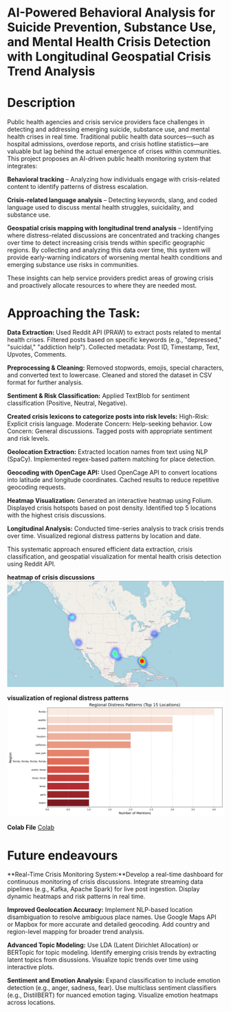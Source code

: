 
# AI-Powered Behavioral Analysis for Suicide Prevention, Substance Use, and Mental Health Crisis Detection with Longitudinal Geospatial Crisis Trend Analysis
# **Description**

Public health agencies and crisis service providers face challenges in detecting and addressing emerging suicide, substance use, and mental health crises in real time. Traditional public health data sources—such as hospital admissions, overdose reports, and crisis hotline statistics—are valuable but lag behind the actual emergence of crises within communities. This project proposes an AI-driven public health monitoring system that integrates:

**Behavioral tracking** – Analyzing how individuals engage with crisis-related content to identify patterns of distress escalation.

**Crisis-related language analysis** – Detecting keywords, slang, and coded language used to discuss mental health struggles, suicidality, and substance use.

**Geospatial crisis mapping with longitudinal trend analysis** – Identifying where distress-related discussions are concentrated and tracking changes over time to detect increasing crisis trends within specific geographic regions. By collecting and analyzing this data over time, this system will provide early-warning indicators of worsening mental health conditions and emerging substance use risks in communities.

These insights can help service providers predict areas of growing crisis and proactively allocate resources to where they are needed most.


# Approaching the Task:
**Data Extraction:**
Used Reddit API (PRAW) to extract posts related to mental health crises.
Filtered posts based on specific keywords (e.g., "depressed," "suicidal," "addiction help").
Collected metadata: Post ID, Timestamp, Text, Upvotes, Comments.

**Preprocessing & Cleaning:**
Removed stopwords, emojis, special characters, and converted text to lowercase.
Cleaned and stored the dataset in CSV format for further analysis.

**Sentiment & Risk Classification:**
Applied TextBlob for sentiment classification (Positive, Neutral, Negative).

**Created crisis lexicons to categorize posts into risk levels:**
High-Risk: Explicit crisis language.
Moderate Concern: Help-seeking behavior.
Low Concern: General discussions.
Tagged posts with appropriate sentiment and risk levels.

**Geolocation Extraction:**
Extracted location names from text using NLP (SpaCy).
Implemented regex-based pattern matching for place detection.

**Geocoding with OpenCage API:**
Used OpenCage API to convert locations into latitude and longitude coordinates.
Cached results to reduce repetitive geocoding requests.

**Heatmap Visualization:**
Generated an interactive heatmap using Folium.
Displayed crisis hotspots based on post density.
Identified top 5 locations with the highest crisis discussions.

**Longitudinal Analysis:**
Conducted time-series analysis to track crisis trends over time.
Visualized regional distress patterns by location and date.

This systematic approach ensured efficient data extraction, crisis classification, and geospatial visualization for mental health crisis detection using Reddit API. 

**heatmap of crisis discussions**
![HeatMap](https://github.com/Shubhamx404/AI-Powered-Behavioral-Analysis/blob/main/Screenshot%202025-03-31%20034005.png)

**visualization of regional distress patterns**
![Distress](https://github.com/Shubhamx404/AI-Powered-Behavioral-Analysis/blob/main/download%20(3).png)

**Colab File**
[Colab](https://drive.google.com/file/d/1zq5y8IauiS7UPwvFXBem_yOvsOunxm8H/view?usp=sharing)

# Future endeavours

**Real-Time Crisis Monitoring System:**Develop a real-time dashboard for continuous monitoring of crisis discussions.
Integrate streaming data pipelines (e.g., Kafka, Apache Spark) for live post ingestion.
Display dynamic heatmaps and risk patterns in real time.

**Improved Geolocation Accuracy:**
Implement NLP-based location disambiguation to resolve ambiguous place names.
Use Google Maps API or Mapbox for more accurate and detailed geocoding.
Add country and region-level mapping for broader trend analysis.

**Advanced Topic Modeling:**
Use LDA (Latent Dirichlet Allocation) or BERTopic for topic modeling.
Identify emerging crisis trends by extracting latent topics from disussions.
Visualize topic trends over time using interactive plots.

**Sentiment and Emotion Analysis:**
Expand classification to include emotion detection (e.g., anger, sadness, fear).
Use multiclass sentiment classifiers (e.g., DistilBERT) for nuanced emotion taging.
Visualize emotion heatmaps across locations.




